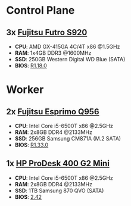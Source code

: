 # Control Plane
## 3x [Fujitsu Futro S920](http://support.ts.fujitsu.com/indexdownload.asp?Softwareguid=098da43c-f3ab-4b51-9744-0f4517d0279a)
- **CPU**: AMD GX-415GA 4C/4T x86 @1.5GHz
- **RAM**: 1x4GB DDR3 @1600MHz
- **SSD**: 250GB Western Digital WD Blue (SATA)
- **BIOS**: [R1.18.0](https://support.ts.fujitsu.com/IndexDownload.asp?SoftwareGuid=137C187E-DD46-48AF-93D5-CC49E35203AB)

# Worker
## 2x [Fujitsu Esprimo Q956](https://support.ts.fujitsu.com/indexdownload.asp?Softwareguid=09105f90-92ff-4658-b3c0-f4adf5c3f023)
- **CPU**: Intel Core i5-6500T x86 @2.5GHz
- **RAM**: 2x8GB DDR4 @2133MHz
- **SSD**: 256GB Samsung CM871A (M.2 SATA)
- **BIOS**: [R1.33.0](https://support.ts.fujitsu.com/IndexDownload.asp?SoftwareGuid=B613DFC6-43B8-40EC-AA1F-1428AAB79E2B)
## 1x [HP ProDesk 400 G2 Mini](https://h10032.www1.hp.com/ctg/Manual/c04830610.pdf)
- **CPU**: Intel Core i5-6500T x86 @2.5GHz
- **RAM**: 2x8GB DDR4 @2133MHz
- **SSD**: 1TB Samsung 870 QVO (SATA)
- **BIOS**: [2.42](https://ftp.hp.com/pub/softpaq/sp141501-142000/sp141723.exe)